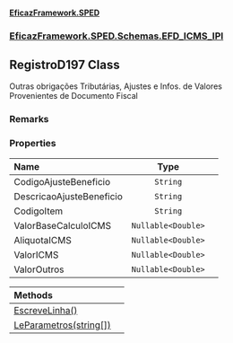 #### [EficazFramework.SPED](EficazFrameworkSPED.md 'EficazFramework SPED')
### [EficazFramework.SPED.Schemas.EFD_ICMS_IPI](EficazFramework.SPED.Schemas.EFD_ICMS_IPI.md 'EficazFramework.SPED.Schemas.EFD_ICMS_IPI')

## RegistroD197 Class

Outras obrigações Tributárias, Ajustes e Infos. de Valores  
Provenientes de Documento Fiscal

### Remarks
### Properties

| Name | Type | |
| :--- | :---: | :--- |
| CodigoAjusteBeneficio | `String` |  |
| DescricaoAjusteBeneficio | `String` |  |
| CodigoItem | `String` |  |
| ValorBaseCalculoICMS | `Nullable<Double>` |  |
| AliquotaICMS | `Nullable<Double>` |  |
| ValorICMS | `Nullable<Double>` |  |
| ValorOutros | `Nullable<Double>` |  |

| Methods | |
| :--- | :--- |
| [EscreveLinha()](EficazFramework.SPED.Schemas.EFD_ICMS_IPI/RegistroD197/EscreveLinha().md 'EficazFramework.SPED.Schemas.EFD_ICMS_IPI.RegistroD197.EscreveLinha()') | |
| [LeParametros(string[])](EficazFramework.SPED.Schemas.EFD_ICMS_IPI/RegistroD197/LeParametros(string[]).md 'EficazFramework.SPED.Schemas.EFD_ICMS_IPI.RegistroD197.LeParametros(string[])') | |
